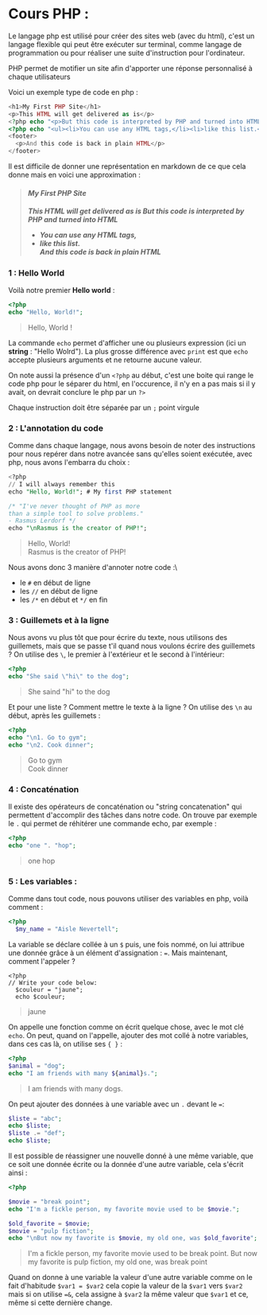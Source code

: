  # Cours PHP :
Le langage php est utilisé pour créer des sites web (avec du html), c'est un langage flexible qui peut être exécuter sur terminal, comme langage de programmation ou pour réaliser une suite d'instruction pour l'ordinateur. 

PHP permet de motifier un site afin d'apporter une réponse personnalisé à chaque utilisateurs

Voici un exemple type de code en php : 
```php
<h1>My First PHP Site</h1>
<p>This HTML will get delivered as is</p>
<?php echo "<p>But this code is interpreted by PHP and turned into HTML</p>";?>
<?php echo "<ul><li>You can use any HTML tags,</li><li>like this list.</li></ul>";?>
<footer>
  <p>And this code is back in plain HTML</p>
</footer>
```
Il est difficile de donner une représentation en markdown de ce que cela donne mais en voici une approximation :

>**<h5>My First PHP Site<h5>**
>This HTML will get delivered as is
>But this code is interpreted by PHP and turned into HTML
>* You can use any HTML tags,
>* like this list.\
>And this code is back in plain HTML

### 1 : Hello World
Voilà notre premier **Hello world** :
```php
<?php
echo "Hello, World!";
```
>Hello, World !

La commande ```echo``` permet d'afficher une ou plusieurs expression (ici un **string** : "Hello Wolrd"). La plus grosse différence avec ```print``` est que ```echo``` accepte plusieurs arguments et ne retourne aucune valeur.

On note aussi la présence d'un ```<?php``` au début, c'est une boite qui range le code php pour le séparer du html, en l'occurence, il n'y en a pas mais si il y avait, on devrait conclure le php par un ```?>```

Chaque instruction doit être séparée par un ```;``` point virgule



### 2 : L'annotation du code
Comme dans chaque langage, nous avons besoin de noter des instructions pour nous repérer dans notre avancée sans qu'elles soient exécutée, avec php, nous avons l'embarra du choix :
```sql
<?php
// I will always remember this
echo "Hello, World!"; # My first PHP statement

/* "I've never thought of PHP as more 
than a simple tool to solve problems."
- Rasmus Lerdorf */
echo "\nRasmus is the creator of PHP!";
```
>Hello, World!\
Rasmus is the creator of PHP!

Nous avons donc 3 manière d'annoter notre code :\
* le ```#``` en début de ligne
* les ```//``` en début de ligne
* les ```/*``` en début et ```*/``` en fin


### 3 : Guillemets et à la ligne

Nous avons vu plus tôt que pour écrire du texte, nous utilisons des guillemets, mais que se passe t'il quand nous voulons écrire des guillemets ? On utilise des ```\```, le premier à l'extérieur et le second à l'intérieur:
```php
<?php
echo "She said \"hi\" to the dog";
```
>She saind "hi" to the dog

Et pour une liste ? Comment mettre le texte à la ligne ? On utilise des ```\n``` au début, après les guillemets : 
```php
<?php
echo "\n1. Go to gym";
echo "\n2. Cook dinner";
```
>Go to gym\
>Cook dinner



### 4 : Concaténation

Il existe des opérateurs de concaténation ou "string concatenation" qui permettent d'accomplir des tâches dans notre code. On trouve par exemple le ```.``` qui permet de réhitérer une commande echo, par exemple :
```php
<?php
echo "one ". "hop";
```
>one hop

### 5 : Les variables :

Comme dans tout code, nous pouvons utiliser des variables en php, voilà comment :
```php
<?php
  $my_name = "Aisle Nevertell";
```
La variable se déclare collée à un ```$``` puis, une fois nommé, on lui attribue une donnée grâce à un élément d'assignation : ```=```. Mais maintenant, comment l'appeler ?
```pdp
<?php
// Write your code below:
  $couleur = "jaune";
  echo $couleur;
```
>jaune

On appelle une fonction comme on écrit quelque chose, avec le mot clé ```echo```. On peut, quand on l'appelle, ajouter des mot collé à notre variables, dans ces cas là, on utilise ses ```{ }``` : 
```php
<?php
$animal = "dog";
echo "I am friends with many ${animal}s.";
```
>I am friends with many dogs.

On peut ajouter des données à une variable avec un ```.``` devant le ```=```: 
```php
$liste = "abc";
echo $liste;
$liste .= "def";
echo $liste;
```

Il est possible de réassigner une nouvelle donné à une même variable, que ce soit une donnée écrite ou la donnée d'une autre variable, cela s'écrit ainsi : 
```php
<?php

$movie = "break point";
echo "I'm a fickle person, my favorite movie used to be $movie.";

$old_favorite = $movie;
$movie = "pulp fiction";
echo "\nBut now my favorite is $movie, my old one, was $old_favorite";
```
>I'm a fickle person, my favorite movie used to be break point.
But now my favorite is pulp fiction, my old one, was break point

Quand on donne à une variable la valeur d'une autre variable comme on le fait d'habitude ```$var1 = $var2``` cela copie la valeur de la ```$var1``` vers ```$var2``` mais si on utilise ```=&```, cela assigne à ```$var2``` la même valeur que ```$var1``` et ce, même si cette dernière change.



